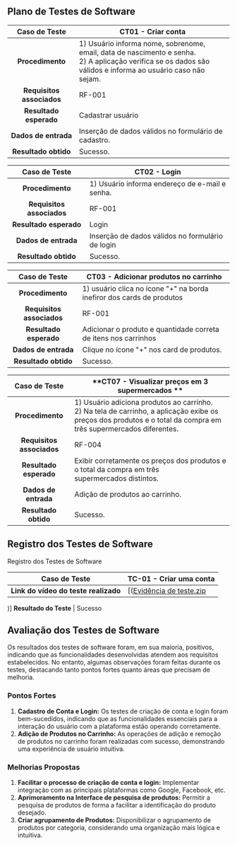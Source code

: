 ## Plano de Testes de Software

**Caso de Teste** | **CT01 - Criar conta**
 :--------------: | ------------
**Procedimento**  | 1) Usuário informa nome, sobrenome, email,  data de nascimento e senha. <br>2) A aplicação verifica se os dados são válidos e informa ao usuário caso não sejam.
**Requisitos associados** | RF-001
**Resultado esperado** | Cadastrar usuário
**Dados de entrada** | Inserção de dados válidos no formulário de cadastro.
**Resultado obtido** | Sucesso.

**Caso de Teste** | **CT02 - Login**
 :--------------: | ------------
**Procedimento**  | 1) Usuário informa  endereço de e-mail e senha.
**Requisitos associados** | RF-001
**Resultado esperado** | Login
**Dados de entrada** | Inserção de dados válidos no formulário de login
**Resultado obtido** | Sucesso.

**Caso de Teste** | **CT03 - Adicionar produtos no carrinho**
 :--------------: | ------------
**Procedimento**  | 1) usuário clica no ícone "+" na borda inefiror dos cards de produtos
**Requisitos associados** | RF-001
**Resultado esperado** | Adicionar o produto e quantidade correta de itens nos carrinhos
**Dados de entrada** | Clique no ícone "+" nos card de produtos.
**Resultado obtido** | Sucesso.



**Caso de Teste** | **CT07 -  Visualizar preços em 3 supermercados **
 :--------------: | ------------
**Procedimento**  | 1) Usuário adiciona produtos ao carrinho. <br>2) Na tela de carrinho, a aplicação exibe os preços dos produtos e o total da compra em três supermercados diferentes.
**Requisitos associados** | RF-004
**Resultado esperado** | Exibir corretamente os preços dos produtos e o total da compra em três <br>supermercados distintos.
**Dados de entrada** | Adição de produtos ao carrinho.
**Resultado obtido** | Sucesso.


## Registro dos Testes de Software

Registro dos Testes de Software

**Caso de Teste** | **TC-01 - Criar uma conta**
 :--------------: | ------------
**Link do vídeo do teste realizado** | [([Evidência de teste.zip](https://github.com/ICEI-PUC-Minas-PMV-SI/pmv-si-2023-2-pe5-t4-t5-grp07/files/13698816/Evidencia.de.teste.zip)
)]
**Resultado do Teste** | Sucesso


## Avaliação dos Testes de Software

Os resultados dos testes de software foram, em sua maioria, positivos, indicando que as funcionalidades desenvolvidas atendem aos requisitos estabelecidos. No entanto, algumas observações foram feitas durante os testes, destacando tanto pontos fortes quanto áreas que precisam de melhoria.

### Pontos Fortes
1. **Cadastro de Conta e Login:** Os testes de criação de conta e login foram bem-sucedidos, indicando que as funcionalidades essenciais para a interação do usuário com a plataforma estão operando corretamente.
2. **Adição de Produtos no Carrinho:** As operações de adição e remoção de produtos no carrinho foram realizadas com sucesso, demonstrando uma experiência de usuário intuitiva.

### Melhorias Propostas
1. **Facilitar o processo de criação de conta e login:** Implementar integração com as principais plataformas como Google, Facebook, etc.
2. **Aprimoramento na Interface de pesquisa de produtos:** Permitir a pesquisa de produtos de forma a facilitar a identificação do produto desejado.
3. **Criar agrupamento de Produtos:** Disponibilizar o agrupamento de produtos por categoria, considerando uma organização mais lógica e intuitiva.

